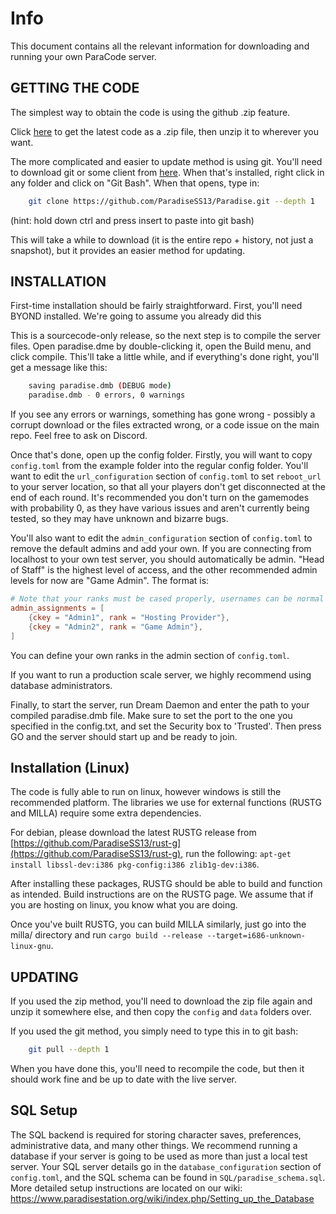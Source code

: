 # Info

This document contains all the relevant information for downloading and running your own ParaCode server.

## GETTING THE CODE

The simplest way to obtain the code is using the github .zip feature.

Click [here](https://github.com/ParadiseSS13/Paradise/archive/master.zip) to get the latest code as a .zip file, then unzip it to wherever you want.

The more complicated and easier to update method is using git.
You'll need to download git or some client from [here](http://git-scm.com/).
When that's installed, right click in any folder and click on "Git Bash".
When that opens, type in:

```sh
    git clone https://github.com/ParadiseSS13/Paradise.git --depth 1
```

(hint: hold down ctrl and press insert to paste into git bash)

This will take a while to download (it is the entire repo + history, not just a snapshot), but it provides an easier method for updating.

## INSTALLATION

First-time installation should be fairly straightforward.
First, you'll need BYOND installed. We're going to assume you already did this

This is a sourcecode-only release, so the next step is to compile the server files.
Open paradise.dme by double-clicking it, open the Build menu, and click compile.
This'll take a little while, and if everything's done right,
you'll get a message like this:

```sh
    saving paradise.dmb (DEBUG mode)
    paradise.dmb - 0 errors, 0 warnings
```

If you see any errors or warnings,
something has gone wrong - possibly a corrupt download or the files extracted wrong,
or a code issue on the main repo.  Feel free to ask on Discord.

Once that's done, open up the config folder.
Firstly, you will want to copy `config.toml` from the example folder into the regular config folder.
You'll want to edit the `url_configuration` section of `config.toml` to set `reboot_url` to your server location,
so that all your players don't get disconnected at the end of each round.
It's recommended you don't turn on the gamemodes with probability 0,
as they have various issues and aren't currently being tested,
so they may have unknown and bizarre bugs.

You'll also want to edit the `admin_configuration` section of `config.toml` to remove the default admins and add your own.
If you are connecting from localhost to your own test server, you should automatically be admin.
"Head of Staff" is the highest level of access, and the other recommended admin levels for now are
"Game Admin".  The format is:

```toml
# Note that your ranks must be cased properly, usernames can be normal keys or ckey
admin_assignments = [
	{ckey = "Admin1", rank = "Hosting Provider"},
	{ckey = "Admin2", rank = "Game Admin"},
]
```

You can define your own ranks in the admin section of `config.toml`.

If you want to run a production scale server, we highly recommend using database administrators.

Finally, to start the server,
run Dream Daemon and enter the path to your compiled paradise.dmb file.
Make sure to set the port to the one you specified in the config.txt,
and set the Security box to 'Trusted'.
Then press GO and the server should start up and be ready to join.

## Installation (Linux)

The code is fully able to run on linux, however windows is still the recommended platform. The libraries we use for external functions (RUSTG and MILLA) require some extra dependencies.

For debian, please download the latest RUSTG release from [https://github.com/ParadiseSS13/rust-g](https://github.com/ParadiseSS13/rust-g), run the following: `apt-get install libssl-dev:i386 pkg-config:i386 zlib1g-dev:i386`.

After installing these packages, RUSTG should be able to build and function as intended. Build instructions are on the RUSTG page. We assume that if you are hosting on linux, you know what you are doing.

Once you've built RUSTG, you can build MILLA similarly, just go into the milla/ directory and run `cargo build --release --target=i686-unknown-linux-gnu`.

## UPDATING

If you used the zip method,
you'll need to download the zip file again and unzip it somewhere else,
and then copy the `config` and `data` folders over.

If you used the git method, you simply need to type this in to git bash:

```sh
    git pull --depth 1
```

When you have done this, you'll need to recompile the code, but then it should work fine and be up to date with the live server.

## SQL Setup

The SQL backend is required for storing character saves, preferences, administrative data, and many other things.
We recommend running a database if your server is going to be used as more than just a local test server.
Your SQL server details go in the `database_configuration` section of `config.toml`,
and the SQL schema can be found in `SQL/paradise_schema.sql`.
More detailed setup instructions are located on our wiki:
https://www.paradisestation.org/wiki/index.php/Setting_up_the_Database
